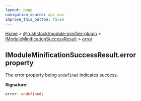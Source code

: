 ```yaml
---
layout: page
navigation_source: api_nav
improve_this_button: false
---
```



[Home](./index.md) &gt; [@rushstack/module-minifier-plugin](./module-minifier-plugin.md) &gt; [IModuleMinificationSuccessResult](./module-minifier-plugin.imoduleminificationsuccessresult.md) &gt; [error](./module-minifier-plugin.imoduleminificationsuccessresult.error.md)

## IModuleMinificationSuccessResult.error property

The error property being `undefined` indicates success.

<b>Signature:</b>

```typescript
error: undefined;
```
